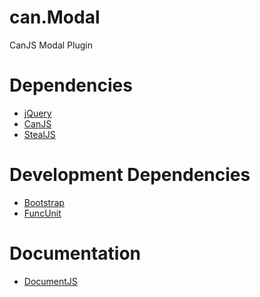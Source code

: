 can.Modal
=============

CanJS Modal Plugin

# Dependencies

* [jQuery](http://jquery.com)
* [CanJS](http://canjs.com)
* [StealJS](http://stealjs.com)

# Development Dependencies

* [Bootstrap](http://getbootstrap.com)
* [FuncUnit](http://funcunit.com)

# Documentation

* [DocumentJS](http://documentjs.com)
